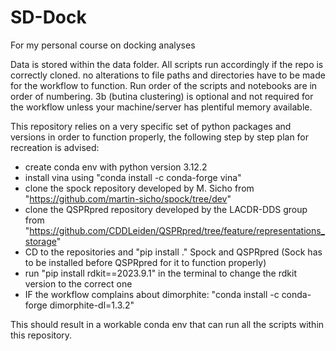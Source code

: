 # SD-Dock
For my personal course on docking analyses

Data is stored within the data folder.
All scripts run accordingly if the repo is correctly cloned. no alterations to file paths and directories have to be made for the workflow to function.
Run order of the scripts and notebooks are in order of numbering. 3b (butina clustering) is optional and not required for the workflow unless your machine/server has plentiful memory available.

This repository relies on a very specific set of python packages and versions in order to function properly, the following step by step plan for recreation is advised:
- create conda env with python version 3.12.2
- install vina using "conda install -c conda-forge vina"
- clone the spock repository developed by M. Sicho from "https://github.com/martin-sicho/spock/tree/dev"
- clone the QSPRpred repository developed by the LACDR-DDS group from "https://github.com/CDDLeiden/QSPRpred/tree/feature/representations_storage"
- CD to the repositories and "pip install ." Spock and QSPRpred (Sock has to be installed before QSPRpred for it to function properly)
- run "pip install rdkit==2023.9.1" in the terminal to change the rdkit version to the correct one
- IF the workflow complains about dimorphite: "conda install -c conda-forge dimorphite-dl=1.3.2"

This should result in a workable conda env that can run all the scripts within this repository.
